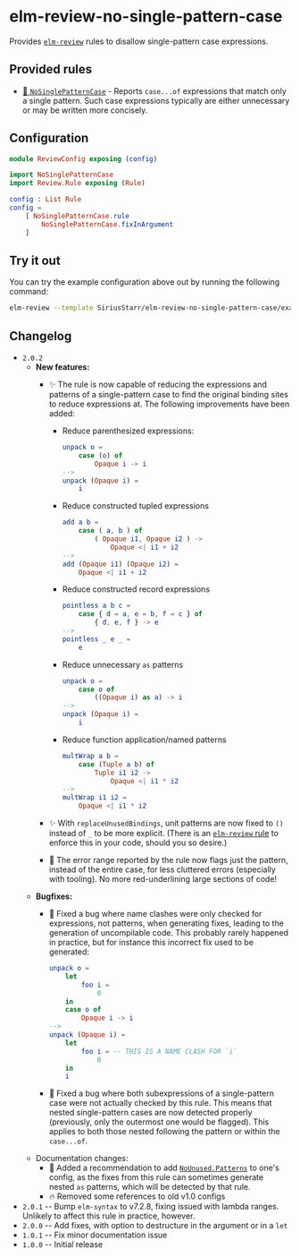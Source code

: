 # elm-review-no-single-pattern-case

Provides [`elm-review`](https://package.elm-lang.org/packages/jfmengels/elm-review/latest/) rules to disallow single-pattern case expressions.

## Provided rules

* [🔧 `NoSinglePatternCase`](https://package.elm-lang.org/packages/SiriusStarr/elm-review-no-single-pattern-case/2.0.2/NoSinglePatternCase/) - Reports `case...of` expressions that match only a single pattern.  Such case expressions typically are either unnecessary or may be written more concisely.

## Configuration

```elm
module ReviewConfig exposing (config)

import NoSinglePatternCase
import Review.Rule exposing (Rule)

config : List Rule
config =
    [ NoSinglePatternCase.rule
        NoSinglePatternCase.fixInArgument
    ]
```

## Try it out

You can try the example configuration above out by running the following command:

```bash
elm-review --template SiriusStarr/elm-review-no-single-pattern-case/example/fix-in-argument --rules NoSinglePatternCase
```

## Changelog

* `2.0.2`
  * **New features:**
    * ✨ The rule is now capable of reducing the expressions and patterns of a
      single-pattern case to find the original binding sites to reduce
      expressions at.  The following improvements have been added:
      * Reduce parenthesized expressions:

        ```elm
        unpack o =
            case (o) of
                Opaque i -> i
        -->
        unpack (Opaque i) =
            i
        ```

      * Reduce constructed tupled expressions

        ```elm
        add a b =
            case ( a, b ) of
                ( Opaque i1, Opaque i2 ) ->
                    Opaque <| i1 + i2
        -->
        add (Opaque i1) (Opaque i2) =
            Opaque <| i1 + i2
        ```

      * Reduce constructed record expressions

        ```elm
        pointless a b c =
            case { d = a, e = b, f = c } of
                { d, e, f } -> e
        -->
        pointless _ e _ =
            e
        ```

      * Reduce unnecessary `as` patterns

        ```elm
        unpack o =
            case o of
                ((Opaque i) as a) -> i
        -->
        unpack (Opaque i) =
            i
        ```

      * Reduce function application/named patterns

        ```elm
        multWrap a b =
            case (Tuple a b) of
                Tuple i1 i2 ->
                    Opaque <| i1 * i2
        -->
        multWrap i1 i2 =
            Opaque <| i1 * i2
        ```

    * ✨ With `replaceUnusedBindings`, unit patterns are now fixed to `()`
      instead of `_` to be more explicit.  (There is an
      [`elm-review` rule](https://package.elm-lang.org/packages/mthadley/elm-review-unit/latest/)
      to enforce this in your code, should you so desire.)
    * 🚸 The error range reported by the rule now flags just the pattern,
      instead of the entire case, for less cluttered errors (especially with
      tooling).  No more red-underlining large sections of code!
  * **Bugfixes:**
    * 🐛 Fixed a bug where name clashes were only checked for expressions, not patterns, when generating fixes, leading to the generation of uncompilable code.  This probably rarely happened in practice, but for instance this incorrect fix used to be generated:

        ```elm
        unpack o =
            let
                foo i =
                    0
            in
            case o of
                Opaque i -> i
        -->
        unpack (Opaque i) =
            let
                foo i = -- THIS IS A NAME CLASH FOR `i`
                    0
            in
            i
        ```

    * 🐛 Fixed a bug where both subexpressions of a single-pattern case were not
      actually checked by this rule.  This means that nested single-pattern
      cases are now detected properly (previously, only the outermost one would
      be flagged).  This applies to both those nested following the pattern or within the `case...of`.
  * Documentation changes:
    * 📝 Added a recommendation to add
      [`NoUnused.Patterns`](https://package.elm-lang.org/packages/jfmengels/elm-review-unused/latest/NoUnused-Patterns/)
      to one's config, as the fixes from this rule can sometimes generate nested
      `as` patterns, which will be detected by that rule.
    * 🔥 Removed some references to old v1.0 configs
* `2.0.1` -- Bump `elm-syntax` to v7.2.8, fixing issued with lambda ranges.
  Unlikely to affect this rule in practice, however.
* `2.0.0` -- Add fixes, with option to destructure in the argument or in a `let`
* `1.0.1` -- Fix minor documentation issue
* `1.0.0` -- Initial release
